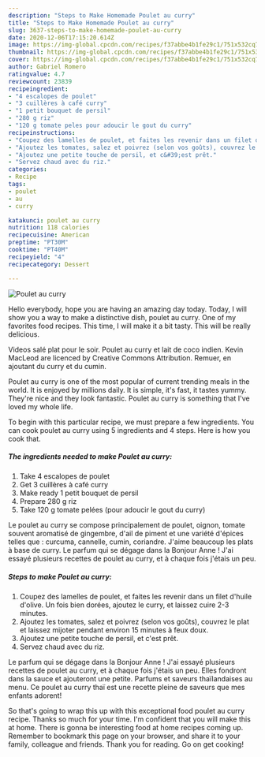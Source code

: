 ```yaml
---
description: "Steps to Make Homemade Poulet au curry"
title: "Steps to Make Homemade Poulet au curry"
slug: 3637-steps-to-make-homemade-poulet-au-curry
date: 2020-12-06T17:15:20.614Z
image: https://img-global.cpcdn.com/recipes/f37abbe4b1fe29c1/751x532cq70/poulet-au-curry-photo-principale-de-la-recette.jpg
thumbnail: https://img-global.cpcdn.com/recipes/f37abbe4b1fe29c1/751x532cq70/poulet-au-curry-photo-principale-de-la-recette.jpg
cover: https://img-global.cpcdn.com/recipes/f37abbe4b1fe29c1/751x532cq70/poulet-au-curry-photo-principale-de-la-recette.jpg
author: Gabriel Romero
ratingvalue: 4.7
reviewcount: 23839
recipeingredient:
- "4 escalopes de poulet"
- "3 cuillères à café curry"
- "1 petit bouquet de persil"
- "280 g riz"
- "120 g tomate peles pour adoucir le gout du curry"
recipeinstructions:
- "Coupez des lamelles de poulet, et faites les revenir dans un filet d&#39;huile d&#39;olive. Un fois bien dorées, ajoutez le curry, et laissez cuire 2-3 minutes."
- "Ajoutez les tomates, salez et poivrez (selon vos goûts), couvrez le plat et laissez mijoter pendant environ 15 minutes à feux doux."
- "Ajoutez une petite touche de persil, et c&#39;est prêt."
- "Servez chaud avec du riz."
categories:
- Recipe
tags:
- poulet
- au
- curry

katakunci: poulet au curry 
nutrition: 118 calories
recipecuisine: American
preptime: "PT30M"
cooktime: "PT40M"
recipeyield: "4"
recipecategory: Dessert

---
```



![Poulet au curry](https://img-global.cpcdn.com/recipes/f37abbe4b1fe29c1/751x532cq70/poulet-au-curry-photo-principale-de-la-recette.jpg)

Hello everybody, hope you are having an amazing day today. Today, I will show you a way to make a distinctive dish, poulet au curry. One of my favorites food recipes. This time, I will make it a bit tasty. This will be really delicious.

Videos salé plat pour le soir. Poulet au curry et lait de coco indien. Kevin MacLeod are licenced by Creative Commons Attribution. Remuer, en ajoutant du curry et du cumin.

Poulet au curry is one of the most popular of current trending meals in the world. It is enjoyed by millions daily. It is simple, it's fast, it tastes yummy. They're nice and they look fantastic. Poulet au curry is something that I've loved my whole life.


To begin with this particular recipe, we must prepare a few ingredients. You can cook poulet au curry using 5 ingredients and 4 steps. Here is how you cook that.

<!--inarticleads1-->

##### The ingredients needed to make Poulet au curry:

1. Take 4 escalopes de poulet
1. Get 3 cuillères à café curry
1. Make ready 1 petit bouquet de persil
1. Prepare 280 g riz
1. Take 120 g tomate pelées (pour adoucir le gout du curry)


Le poulet au curry se compose principalement de poulet, oignon, tomate souvent aromatisé de gingembre, d&#39;ail de piment et une variété d&#39;épices telles que : curcuma, cannelle, cumin, coriandre. J&#39;aime beaucoup les plats à base de curry. Le parfum qui se dégage dans la Bonjour Anne ! J&#39;ai essayé plusieurs recettes de poulet au curry, et à chaque fois j&#39;étais un peu. 

<!--inarticleads2-->

##### Steps to make Poulet au curry:

1. Coupez des lamelles de poulet, et faites les revenir dans un filet d&#39;huile d&#39;olive. Un fois bien dorées, ajoutez le curry, et laissez cuire 2-3 minutes.
1. Ajoutez les tomates, salez et poivrez (selon vos goûts), couvrez le plat et laissez mijoter pendant environ 15 minutes à feux doux.
1. Ajoutez une petite touche de persil, et c&#39;est prêt.
1. Servez chaud avec du riz.


Le parfum qui se dégage dans la Bonjour Anne ! J&#39;ai essayé plusieurs recettes de poulet au curry, et à chaque fois j&#39;étais un peu. Elles fondront dans la sauce et ajouteront une petite. Parfums et saveurs thaïlandaises au menu. Ce poulet au curry thaï est une recette pleine de saveurs que mes enfants adorent! 

So that's going to wrap this up with this exceptional food poulet au curry recipe. Thanks so much for your time. I'm confident that you will make this at home. There is gonna be interesting food at home recipes coming up. Remember to bookmark this page on your browser, and share it to your family, colleague and friends. Thank you for reading. Go on get cooking!
